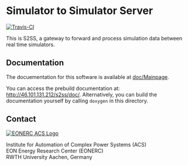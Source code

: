 # Simulator to Simulator Server

[![Travis-CI](https://magnum.travis-ci.com/RWTH-ACS/S2SS.svg?token=9zFzh6dGWonz6LyBspW3&branch=master)](https://magnum.travis-ci.com/RWTH-ACS/S2SS)

This is S2SS, a gateway to forward and process simulation data between real time simulators.

## Documentation

The docuementation for this software is available at [doc/Mainpage](doc/Mainpage.md).

You can access the prebuild documentation at: http://46.101.131.212/s2ss/doc/.
Alternatively, you can build the documentation yourself by calling `doxygen` in this directory.

## Contact

[![EONERC ACS Logo](documentation/pictures/eonerc_logo.png)](http://www.acs.eonerc.rwth-aachen.de)

Institute for Automation of Complex Power Systems (ACS)  
EON Energy Research Center (EONERC)  
RWTH University Aachen, Germany  
